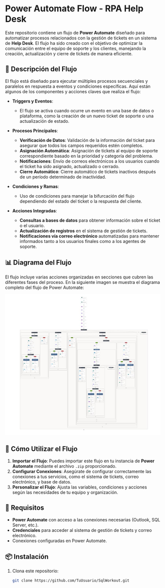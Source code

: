 # Power Automate Flow - RPA Help Desk

Este repositorio contiene un flujo de **Power Automate** diseñado para automatizar procesos relacionados con la gestión de tickets en un sistema de **Help Desk**. El flujo ha sido creado con el objetivo de optimizar la comunicación entre el equipo de soporte y los clientes, manejando la creación, actualización y cierre de tickets de manera eficiente.

## 📄 Descripción del Flujo

El flujo está diseñado para ejecutar múltiples procesos secuenciales y paralelos en respuesta a eventos y condiciones específicas. Aquí están algunos de los componentes y acciones claves que realiza el flujo:

- **Triggers y Eventos**: 
  - El flujo se activa cuando ocurre un evento en una base de datos o plataforma, como la creación de un nuevo ticket de soporte o una actualización de estado.
  
- **Procesos Principales**:
  - **Verificación de Datos**: Validación de la información del ticket para asegurar que todos los campos requeridos estén completos.
  - **Asignación Automática**: Asignación de tickets al equipo de soporte correspondiente basado en la prioridad y categoría del problema.
  - **Notificaciones**: Envío de correos electrónicos a los usuarios cuando el ticket ha sido asignado, actualizado o cerrado.
  - **Cierre Automático**: Cierre automático de tickets inactivos después de un período determinado de inactividad.

- **Condiciones y Ramas**: 
  - Uso de condiciones para manejar la bifurcación del flujo dependiendo del estado del ticket o la respuesta del cliente.
  
- **Acciones Integradas**:
  - **Consultas a bases de datos** para obtener información sobre el ticket o el usuario.
  - **Actualización de registros** en el sistema de gestión de tickets.
  - **Notificaciones vía correo electrónico** automatizadas para mantener informados tanto a los usuarios finales como a los agentes de soporte.

## 📊 Diagrama del Flujo

El flujo incluye varias acciones organizadas en secciones que cubren las diferentes fases del proceso. En la siguiente imagen se muestra el diagrama completo del flujo de Power Automate:

![Diagrama del Flujo](assets/Diagrama_de_Flujo.png)

## 🚀 Cómo Utilizar el Flujo

1. **Importar el Flujo**: Puedes importar este flujo en tu instancia de **Power Automate** mediante el archivo `.zip` proporcionado.
2. **Configurar Conexiones**: Asegúrate de configurar correctamente las conexiones a tus servicios, como el sistema de tickets, correo electrónico, y base de datos.
3. **Personalizar el Flujo**: Ajusta las variables, condiciones y acciones según las necesidades de tu equipo y organización.

## 🔧 Requisitos

- **Power Automate** con acceso a las conexiones necesarias (Outlook, SQL Server, etc.).
- **Credenciales** para acceder al sistema de gestión de tickets y correo electrónico.
- Conexiones configuradas en Power Automate.

## 📦 Instalación

1. Clona este repositorio:
   ```bash
   git clone https://github.com/TuUsuario/SqlWorkout.git

